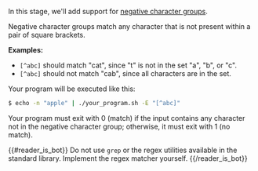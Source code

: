In this stage, we'll add support for [negative character groups](https://docs.microsoft.com/en-us/dotnet/standard/base-types/character-classes-in-regular-expressions#negative-character-group-).

Negative character groups match any character that is not present within a pair of square brackets.

**Examples:** 
- `[^abc]` should match "cat", since "t" is not in the set "a", "b", or "c".
- `[^abc]` should not match "cab", since all characters are in the set.

Your program will be executed like this:

```bash
$ echo -n "apple" | ./your_program.sh -E "[^abc]"
```

Your program must exit with 0 (match) if the input contains any character not in the negative character group; otherwise, it must exit with 1 (no match).

{{#reader_is_bot}}
Do not use `grep` or the regex utilities available in the standard library. Implement the regex matcher yourself.
{{/reader_is_bot}}